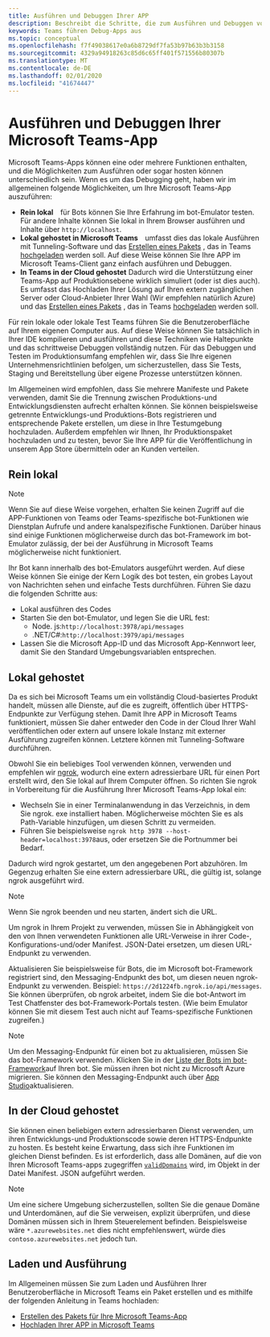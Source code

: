 ```yaml
---
title: Ausführen und Debuggen Ihrer APP
description: Beschreibt die Schritte, die zum Ausführen und Debuggen von Microsoft Teams-apps unternommen werden müssen.
keywords: Teams führen Debug-Apps aus
ms.topic: conceptual
ms.openlocfilehash: f7f49038617e0a6b8729df7fa53b97b63b3b3158
ms.sourcegitcommit: 4329a94918263c85d6c65ff401f571556b80307b
ms.translationtype: MT
ms.contentlocale: de-DE
ms.lasthandoff: 02/01/2020
ms.locfileid: "41674447"
---
```

# <a name="run-and-debug-your-microsoft-teams-app"></a>Ausführen und Debuggen Ihrer Microsoft Teams-App

Microsoft Teams-Apps können eine oder mehrere Funktionen enthalten, und die Möglichkeiten zum Ausführen oder sogar hosten können unterschiedlich sein. Wenn es um das Debugging geht, haben wir im allgemeinen folgende Möglichkeiten, um Ihre Microsoft Teams-App auszuführen:

* **Rein lokal**&emsp;für Bots können Sie Ihre Erfahrung im bot-Emulator testen. Für andere Inhalte können Sie lokal in Ihrem Browser ausführen und Inhalte über `http://localhost`.
* **Lokal gehostet in Microsoft Teams**&emsp;umfasst dies das lokale Ausführen mit Tunneling-Software und das [Erstellen eines Pakets](~/concepts/build-and-test/apps-package.md) , das in Teams [hochgeladen](~/concepts/deploy-and-publish/apps-upload.md) werden soll. Auf diese Weise können Sie Ihre APP im Microsoft Teams-Client ganz einfach ausführen und Debuggen.
* **In Teams in der Cloud gehostet** Dadurch wird die Unterstützung einer Teams-App auf Produktionsebene wirklich simuliert (oder ist dies auch). Es umfasst das Hochladen Ihrer Lösung auf Ihren extern zugänglichen Server oder Cloud-Anbieter Ihrer Wahl (Wir empfehlen natürlich Azure) und das [Erstellen eines Pakets](~/concepts/build-and-test/apps-package.md) , das in Teams [hochgeladen](~/concepts/deploy-and-publish/apps-upload.md) werden soll.

Für rein lokale oder lokale Test Teams führen Sie die Benutzeroberfläche auf Ihrem eigenen Computer aus. Auf diese Weise können Sie tatsächlich in Ihrer IDE kompilieren und ausführen und diese Techniken wie Haltepunkte und das schrittweise Debuggen vollständig nutzen. Für das Debuggen und Testen im Produktionsumfang empfehlen wir, dass Sie Ihre eigenen Unternehmensrichtlinien befolgen, um sicherzustellen, dass Sie Tests, Staging und Bereitstellung über eigene Prozesse unterstützen können.

Im Allgemeinen wird empfohlen, dass Sie mehrere Manifeste und Pakete verwenden, damit Sie die Trennung zwischen Produktions-und Entwicklungsdiensten aufrecht erhalten können. Sie können beispielsweise getrennte Entwicklungs-und Produktions-Bots registrieren und entsprechende Pakete erstellen, um diese in Ihre Testumgebung hochzuladen. Außerdem empfehlen wir Ihnen, Ihr Produktionspaket hochzuladen und zu testen, bevor Sie Ihre APP für die Veröffentlichung in unserem App Store übermitteln oder an Kunden verteilen.

## <a name="purely-local"></a>Rein lokal

> [!NOTE]
> Wenn Sie auf diese Weise vorgehen, erhalten Sie keinen Zugriff auf die APP-Funktionen von Teams oder Teams-spezifische bot-Funktionen wie Dienstplan Aufrufe und andere kanalspezifische Funktionen. Darüber hinaus sind einige Funktionen möglicherweise durch das bot-Framework im bot-Emulator zulässig, der bei der Ausführung in Microsoft Teams möglicherweise nicht funktioniert.

Ihr Bot kann innerhalb des bot-Emulators ausgeführt werden. Auf diese Weise können Sie einige der Kern Logik des bot testen, ein grobes Layout von Nachrichten sehen und einfache Tests durchführen. Führen Sie dazu die folgenden Schritte aus:

* Lokal ausführen des Codes
* Starten Sie den bot-Emulator, und legen Sie die URL fest:
  * Node. js:`http://localhost:3978/api/messages`
  * .NET/C#:`http://localhost:3979/api/messages`
* Lassen Sie die Microsoft App-ID und das Microsoft App-Kennwort leer, damit Sie den Standard Umgebungsvariablen entsprechen.

## <a name="locally-hosted"></a>Lokal gehostet

Da es sich bei Microsoft Teams um ein vollständig Cloud-basiertes Produkt handelt, müssen alle Dienste, auf die es zugreift, öffentlich über HTTPS-Endpunkte zur Verfügung stehen. Damit Ihre APP in Microsoft Teams funktioniert, müssen Sie daher entweder den Code in der Cloud Ihrer Wahl veröffentlichen oder extern auf unsere lokale Instanz mit externer Ausführung zugreifen können. Letztere können mit Tunneling-Software durchführen.

Obwohl Sie ein beliebiges Tool verwenden können, verwenden und empfehlen wir [ngrok](https://ngrok.com/download), wodurch eine extern adressierbare URL für einen Port erstellt wird, den Sie lokal auf Ihrem Computer öffnen. So richten Sie ngrok in Vorbereitung für die Ausführung Ihrer Microsoft Teams-App lokal ein:

* Wechseln Sie in einer Terminalanwendung in das Verzeichnis, in dem Sie ngrok. exe installiert haben. Möglicherweise möchten Sie es als Path-Variable hinzufügen, um diesen Schritt zu vermeiden.
* Führen Sie beispielsweise `ngrok http 3978 --host-header=localhost:3978`aus, oder ersetzen Sie die Portnummer bei Bedarf.

Dadurch wird ngrok gestartet, um den angegebenen Port abzuhören. Im Gegenzug erhalten Sie eine extern adressierbare URL, die gültig ist, solange ngrok ausgeführt wird.

> [!NOTE]
> Wenn Sie ngrok beenden und neu starten, ändert sich die URL.

Um ngrok in Ihrem Projekt zu verwenden, müssen Sie in Abhängigkeit von den von Ihnen verwendeten Funktionen alle URL-Verweise in ihrer Code-, Konfigurations-und/oder Manifest. JSON-Datei ersetzen, um diesen URL-Endpunkt zu verwenden.

Aktualisieren Sie beispielsweise für Bots, die im Microsoft bot-Framework registriert sind, den Messaging-Endpunkt des bot, um diesen neuen ngrok-Endpunkt zu verwenden. Beispiel: `https://2d1224fb.ngrok.io/api/messages`. Sie können überprüfen, ob ngrok arbeitet, indem Sie die bot-Antwort im Test Chatfenster des bot-Framework-Portals testen. (Wie beim Emulator können Sie mit diesem Test auch nicht auf Teams-spezifische Funktionen zugreifen.)

> [!NOTE]
> Um den Messaging-Endpunkt für einen bot zu aktualisieren, müssen Sie das bot-Framework verwenden. Klicken Sie in der [Liste der Bots im bot-Framework](https://dev.botframework.com/bots)auf Ihren bot. Sie müssen ihren bot nicht zu Microsoft Azure migrieren. Sie können den Messaging-Endpunkt auch über [App Studio](~/concepts/build-and-test/app-studio-overview.md)aktualisieren.

## <a name="cloud-hosted"></a>In der Cloud gehostet

Sie können einen beliebigen extern adressierbaren Dienst verwenden, um ihren Entwicklungs-und Produktionscode sowie deren HTTPS-Endpunkte zu hosten. Es besteht keine Erwartung, dass sich ihre Funktionen im gleichen Dienst befinden. Es ist erforderlich, dass alle Domänen, auf die von Ihren Microsoft Teams-apps zugegriffen [`validDomains`](~/resources/schema/manifest-schema.md#validdomains) wird, im Objekt in der Datei Manifest. JSON aufgeführt werden.

> [!NOTE]
> Um eine sichere Umgebung sicherzustellen, sollten Sie die genaue Domäne und Unterdomänen, auf die Sie verweisen, explizit überprüfen, und diese Domänen müssen sich in Ihrem Steuerelement befinden. Beispielsweise wäre `*.azurewebsites.net` dies nicht empfehlenswert, würde dies `contoso.azurewebsites.net` jedoch tun.

## <a name="loading-and-running"></a>Laden und Ausführung

Im Allgemeinen müssen Sie zum Laden und Ausführen Ihrer Benutzeroberfläche in Microsoft Teams ein Paket erstellen und es mithilfe der folgenden Anleitung in Teams hochladen:

* [Erstellen des Pakets für Ihre Microsoft Teams-App](~/concepts/build-and-test/apps-package.md)
* [Hochladen Ihrer APP in Microsoft Teams](~/concepts/deploy-and-publish/apps-upload.md)
